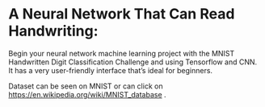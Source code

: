 # A Neural Network That Can Read Handwriting:

Begin your neural network machine learning project with the MNIST Handwritten Digit Classification Challenge and using Tensorflow and CNN. 
It has a very user-friendly interface that’s ideal for beginners. 

Dataset can be seen on MNIST or can click on https://en.wikipedia.org/wiki/MNIST_database . 
